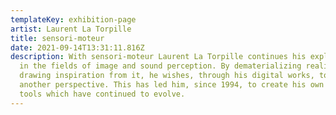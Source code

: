```yaml
---
templateKey: exhibition-page
artist: Laurent La Torpille
title: sensori-moteur
date: 2021-09-14T13:31:11.816Z
description: With sensori-moteur Laurent La Torpille continues his exploration
  in the fields of image and sound perception. By dematerializing reality or by
  drawing inspiration from it, he wishes, through his digital works, to offer
  another perspective. This has led him, since 1994, to create his own digital
  tools which have continued to evolve.
---
```

